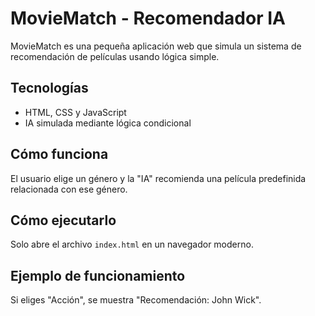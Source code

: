 # MovieMatch - Recomendador IA

MovieMatch es una pequeña aplicación web que simula un sistema de recomendación de películas usando lógica simple.

## Tecnologías
- HTML, CSS y JavaScript
- IA simulada mediante lógica condicional

## Cómo funciona
El usuario elige un género y la "IA" recomienda una película predefinida relacionada con ese género.

## Cómo ejecutarlo
Solo abre el archivo `index.html` en un navegador moderno.

## Ejemplo de funcionamiento
Si eliges "Acción", se muestra "Recomendación: John Wick".

